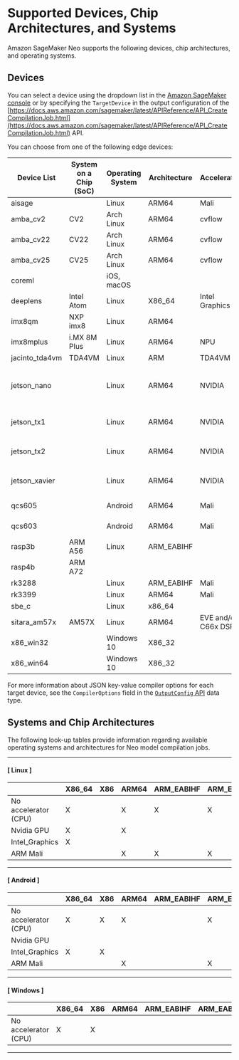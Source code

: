 # Supported Devices, Chip Architectures, and Systems<a name="neo-supported-devices-edge-devices"></a>

Amazon SageMaker Neo supports the following devices, chip architectures, and operating systems\.

## Devices<a name="neo-supported-edge-devices"></a>

You can select a device using the dropdown list in the [Amazon SageMaker console](https://console.aws.amazon.com/sagemaker) or by specifying the `TargetDevice` in the output configuration of the [https://docs.aws.amazon.com/sagemaker/latest/APIReference/API_CreateCompilationJob.html](https://docs.aws.amazon.com/sagemaker/latest/APIReference/API_CreateCompilationJob.html) API\.

You can choose from one of the following edge devices: 


| Device List | System on a Chip \(SoC\) | Operating System | Architecture | Accelerator | Compiler Options Example | 
| --- | --- | --- | --- | --- | --- | 
| aisage |  | Linux | ARM64 | Mali |  | 
| amba\_cv2 | CV2 | Arch Linux | ARM64 | cvflow |  | 
| amba\_cv22 | CV22 | Arch Linux | ARM64 | cvflow |  | 
| amba\_cv25 | CV25 | Arch Linux | ARM64 | cvflow |  | 
| coreml |  | iOS, macOS |  |  | \{"class\_labels": "imagenet\_labels\_1000\.txt"\} | 
| deeplens | Intel Atom | Linux | X86\_64 | Intel Graphics |  | 
| imx8qm | NXP imx8 | Linux | ARM64 |  |  | 
| imx8mplus | i\.MX 8M Plus | Linux | ARM64 | NPU |  | 
| jacinto\_tda4vm | TDA4VM | Linux | ARM | TDA4VM |  | 
| jetson\_nano |  | Linux | ARM64 | NVIDIA | \{'gpu\-code': 'sm\_53', 'trt\-ver': '5\.0\.6', 'cuda\-ver': '10\.0'\}For `TensorFlow2`, `{'JETPACK_VERSION': '4.6', 'gpu_code': 'sm_72'}` | 
| jetson\_tx1 |  | Linux | ARM64 | NVIDIA | \{'gpu\-code': 'sm\_53', 'trt\-ver': '6\.0\.1', 'cuda\-ver': '10\.0'\} | 
| jetson\_tx2 |  | Linux | ARM64 | NVIDIA | \{'gpu\-code': 'sm\_62', 'trt\-ver': '6\.0\.1', 'cuda\-ver': '10\.0'\} | 
| jetson\_xavier |  | Linux | ARM64 | NVIDIA | \{'gpu\-code': 'sm\_72', 'trt\-ver': '5\.1\.6', 'cuda\-ver': '10\.0'\} | 
| qcs605 |  | Android | ARM64 | Mali | \{'ANDROID\_PLATFORM': 27\} | 
| qcs603 |  | Android | ARM64 | Mali | \{'ANDROID\_PLATFORM': 27\} | 
| rasp3b | ARM A56 | Linux | ARM\_EABIHF |  | \{'mattr': \['\+neon'\]\} | 
| rasp4b | ARM A72 |  |  |  |  | 
| rk3288 |  | Linux | ARM\_EABIHF | Mali |  | 
| rk3399 |  | Linux | ARM64 | Mali |  | 
| sbe\_c |  | Linux | x86\_64 |  | \{'mcpu': 'core\-avx2'\} | 
| sitara\_am57x | AM57X | Linux | ARM64 | EVE and/or C66x DSP |  | 
| x86\_win32 |  | Windows 10 | X86\_32 |  |  | 
| x86\_win64 |  | Windows 10 | X86\_32 |  |  | 

For more information about JSON key\-value compiler options for each target device, see the `CompilerOptions` field in the [`OutputConfig` API](https://docs.aws.amazon.com/sagemaker/latest/APIReference/API_OutputConfig.html) data type\.

## Systems and Chip Architectures<a name="neo-supported-edge-granular"></a>

The following look\-up tables provide information regarding available operating systems and architectures for Neo model compilation jobs\. 

------
#### [ Linux ]


|  | X86\_64 | X86 | ARM64 | ARM\_EABIHF | ARM\_EABI | 
| --- | --- | --- | --- | --- | --- | 
| No accelerator \(CPU\) | X |  | X | X | X | 
| Nvidia GPU | X |  | X |  |  | 
| Intel\_Graphics | X |  |  |  |  | 
| ARM Mali |  |  | X | X | X | 

------
#### [ Android ]


|  | X86\_64 | X86 | ARM64 | ARM\_EABIHF | ARM\_EABI | 
| --- | --- | --- | --- | --- | --- | 
| No accelerator \(CPU\) | X | X | X |  | X | 
| Nvidia GPU |  |  |  |  |  | 
| Intel\_Graphics | X | X |  |  |  | 
| ARM Mali |  |  | X |  | X | 

------
#### [ Windows ]


|  | X86\_64 | X86 | ARM64 | ARM\_EABIHF | ARM\_EABI | 
| --- | --- | --- | --- | --- | --- | 
| No accelerator \(CPU\) | X | X |  |  |  | 

------